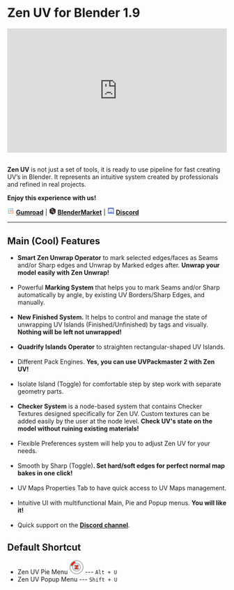 # Zen UV for Blender 1.9
<!-- [![Zen UV Introduction](img/cover--eng.png)](https://www.youtube.com/watch?v=ook2eFfH724) -->
<!-- blank line -->
<div style="position: relative; width: 100%; height: 0; padding-bottom: 56.25%;">
<iframe src="https://www.youtube.com/embed/w8o4TVW_VuM" style="position: absolute; top: 0; left: 0; width: 100%; height: 100%;" allowfullscreen="" seamless="" frameborder="0"></iframe>
</div>
<!-- blank line -->
<br>
<!-- blank line -->

**Zen UV** is not just a set of tools, it is ready to use pipeline for fast creating UV’s in Blender. It represents an intuitive system created by professionals and refined in real projects.

**Enjoy this experience with us!**

![Gumroad](img/icons/services/gumroad-16.png) [**Gumroad**](https://gumroad.com/l/ZenUV) | ![BlenderMarket](img/icons/services/blendermarket-16.png) [**BlenderMarket**](https://www.blendermarket.com/products/zen-uv) | ![Discord](img/icons/services/discord-16.png) [**Discord**](https://discord.gg/wGpFeME)

<!-- blank line -->
----
<!-- blank line -->
## Main (Cool) Features

- **Smart Zen Unwrap Operator** to mark selected edges/faces as Seams and/or Sharp edges and Unwrap by Marked edges after. **Unwrap your model easily with Zen Unwrap!**
<br><br>
- Powerful **Marking System** that helps you to mark Seams and/or Sharp automatically by angle, by existing UV Borders/Sharp Edges, and manually.
<br><br>
- **New Finished System.** It helps to control and manage the state of unwrapping UV Islands (Finished/Unfinished) by tags and visually. **Nothing will be left not unwrapped!**
<br><br>
- **Quadrify Islands Operator** to straighten rectangular-shaped UV Islands.
<br><br>
- Different Pack Engines. **Yes, you can use UVPackmaster 2 with Zen UV!**
<br><br>
- Isolate Island (Toggle) for comfortable step by step work with separate geometry parts.
<br><br>
- **Checker System** is a node-based system that contains Checker Textures designed specifically for Zen UV. Custom textures can be added easily by the user at the node level. **Check UV's state on the model without ruining existing materials!**
<br><br>
- Flexible Preferences system will help you to adjust Zen UV for your needs.
<br><br>
- Smooth by Sharp (Toggle)**. Set hard/soft edges for perfect normal map bakes in one click!**
<br><br>
- UV Maps Properties Tab to have quick access to UV Maps management.
<br><br>
- Intuitive UI with multifunctional Main, Pie and Popup menus. **You will like it!**
<br><br>
- Quick support on the [**Discord channel**](https://discord.gg/wGpFeME).

## Default Shortcut
- Zen UV Pie Menu ![Zen UV Pie Menu](img/icons/zen-uv@2x.png) --- `Alt + U`
- Zen UV Popup Menu --- `Shift + U`